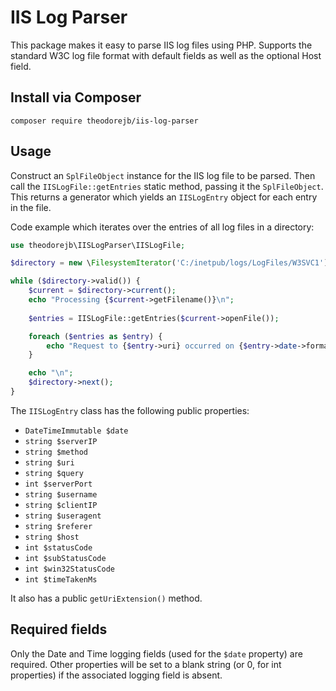 # IIS Log Parser

This package makes it easy to parse IIS log files using PHP.
Supports the standard W3C log file format with default fields as well as the optional Host field.

## Install via Composer

`composer require theodorejb/iis-log-parser`

## Usage

Construct an `SplFileObject` instance for the IIS log file to be parsed.
Then call the `IISLogFile::getEntries` static method, passing it the `SplFileObject`.
This returns a generator which yields an `IISLogEntry` object for each entry in the file.

Code example which iterates over the entries of all log files in a directory:

```php
use theodorejb\IISLogParser\IISLogFile;

$directory = new \FilesystemIterator('C:/inetpub/logs/LogFiles/W3SVC1');

while ($directory->valid()) {
    $current = $directory->current();
    echo "Processing {$current->getFilename()}\n";
    
    $entries = IISLogFile::getEntries($current->openFile());

    foreach ($entries as $entry) {
        echo "Request to {$entry->uri} occurred on {$entry->date->format(DATE_ATOM)}\n";
    }

    echo "\n";
    $directory->next();
}
```

The `IISLogEntry` class has the following public properties:

* `DateTimeImmutable $date`
* `string $serverIP`
* `string $method`
* `string $uri`
* `string $query`
* `int $serverPort`
* `string $username`
* `string $clientIP`
* `string $useragent`
* `string $referer`
* `string $host`
* `int $statusCode`
* `int $subStatusCode`
* `int $win32StatusCode`
* `int $timeTakenMs`

It also has a public `getUriExtension()` method.

## Required fields

Only the Date and Time logging fields (used for the `$date` property) are required.
Other properties will be set to a blank string (or 0, for int properties)
if the associated logging field is absent.
